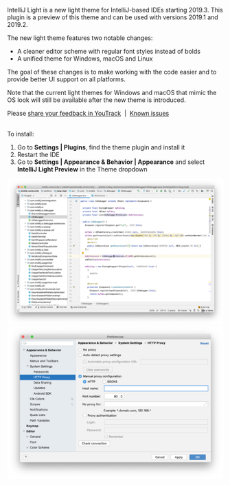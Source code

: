 IntelliJ Light is a new light theme for IntelliJ-based IDEs starting 2019.3. This plugin is a preview of this theme and can be used with versions 2019.1 and 2019.2.
  
The new light theme features two notable changes:
* A cleaner editor scheme with regular font styles instead of bolds
* A unified theme for Windows, macOS and Linux

The goal of these changes is to make working with the code easier and to provide better UI support on all platforms.

Note that the current light themes for Windows and macOS that mimic the OS look will still be available after the new theme is introduced.

Please <a href="https://youtrack.jetbrains.com/issues?q=project:%20%7BIntelliJ%20IDEA%7D">share your feedback in YouTrack</a>&nbsp;&nbsp;|&nbsp;&nbsp;<a href="https://youtrack.jetbrains.com/tag/IntelliJ%20LaF-153736?q=project:%20%7BIntelliJ%20IDEA%7D">Known issues</a>
<br/><br/>

To install:
1. Go to **Settings | Plugins**, find the theme plugin and install it
2. Restart the IDE
3. Go to **Settings | Appearance & Behavior | Appearance** and select **IntelliJ Light Preview** in the Theme dropdown

![IntelliJ Light theme main window](/screenshots/intellijlight-main-window.png)  
![IntelliJ Light theme settings](/screenshots/intellijlight-settings.png)